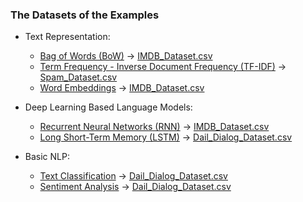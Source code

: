 ### The Datasets of the Examples

- Text Representation:

  - [Bag of Words (BoW)](../2-text-representation/2.1-bow.ipynb) &rarr; [IMDB_Dataset.csv](https://www.kaggle.com/datasets/lakshmi25npathi/imdb-dataset-of-50k-movie-reviews)
  - [Term Frequency - Inverse Document Frequency (TF-IDF)](../2-text-representation/2.2-tf-idf.ipynb) &rarr; [Spam_Dataset.csv](https://www.kaggle.com/datasets/uciml/sms-spam-collection-dataset)
  - [Word Embeddings](../2-text-representation/2.4-word-embeddings.ipynb) &rarr; [IMDB_Dataset.csv](https://www.kaggle.com/datasets/lakshmi25npathi/imdb-dataset-of-50k-movie-reviews)

- Deep Learning Based Language Models:

  - [Recurrent Neural Networks (RNN)](../4-deep-learning-based-language-models/4.2-rnn.ipynb) &rarr; [IMDB_Dataset.csv](https://www.kaggle.com/datasets/lakshmi25npathi/imdb-dataset-of-50k-movie-reviews)
  - [Long Short-Term Memory (LSTM)](../4-deep-learning-based-language-models/4.3-lstm.ipynb) &rarr; [Dail_Dialog_Dataset.csv](https://www.kaggle.com/datasets/va6573/daily-dialog-clean)

- Basic NLP:

  - [Text Classification](../5-basic-nlp/5.0-text-classification.ipynb) &rarr; [Dail_Dialog_Dataset.csv](https://www.kaggle.com/datasets/uciml/sms-spam-collection-dataset)
  - [Sentiment Analysis](../5-basic-nlp/5.5-sentiment-analysis.ipynb) &rarr; [Dail_Dialog_Dataset.csv](https://raw.githubusercontent.com/pycaret/pycaret/master/datasets/amazon.csv)

